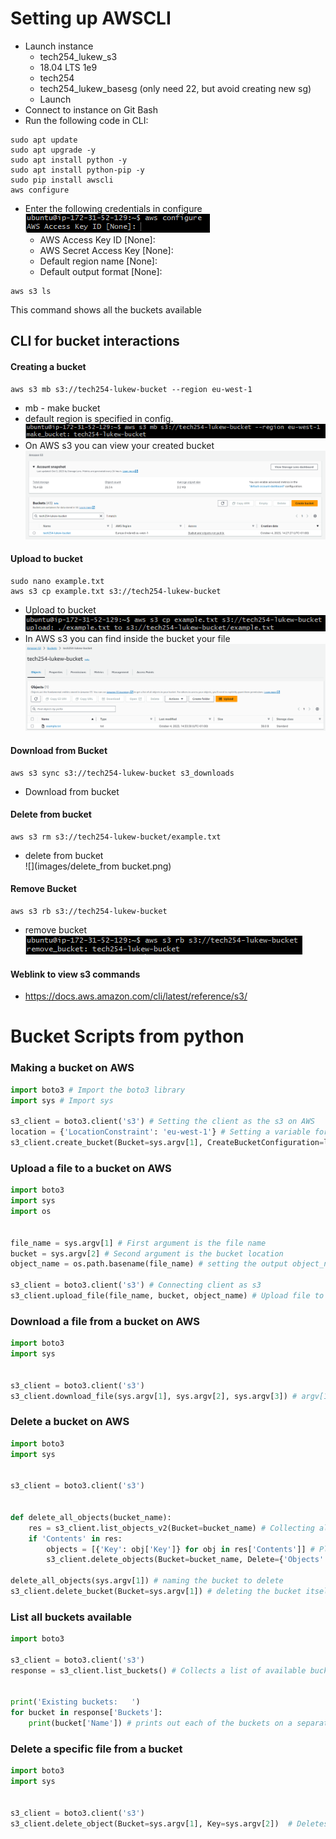 # Setting up AWSCLI
- Launch instance
  - tech254_lukew_s3
  - 18.04 LTS 1e9
  - tech254
  - tech254_lukew_basesg (only need 22, but avoid creating new sg)
  - Launch
- Connect to instance on Git Bash
- Run the following code in CLI:
```
sudo apt update
sudo apt upgrade -y
sudo apt install python -y
sudo apt install python-pip -y
sudo pip install awscli
aws configure
```
- Enter the following credentials in configure  
![](images/aws_configure.png)
  - AWS Access Key ID [None]:
  - AWS Secret Access Key [None]:
  - Default region name [None]:
  - Default output format [None]:  

```
aws s3 ls
```
This command shows all the buckets available

## CLI for bucket interactions
#### Creating a bucket
```
aws s3 mb s3://tech254-lukew-bucket --region eu-west-1
```
- mb - make bucket
- default region is specified in config.  
![](images/make_bucket.png)
- On AWS s3 you can view your created bucket  
![](images/bucket_view.png)
#### Upload to bucket
```
sudo nano example.txt
aws s3 cp example.txt s3://tech254-lukew-bucket
```
- Upload to bucket    
![](images/add_to_bucket.png)
- In AWS s3 you can find inside the bucket your file  
![](images/file_bucket.png)
#### Download from Bucket
```
aws s3 sync s3://tech254-lukew-bucket s3_downloads
```
- Download from bucket
#### Delete from bucket
```
aws s3 rm s3://tech254-lukew-bucket/example.txt
```
- delete from bucket  
![](images/delete_from bucket.png)
#### Remove Bucket
```
aws s3 rb s3://tech254-lukew-bucket
```
- remove bucket  
![](images/remove_bucket.png)
#### Weblink to view s3 commands
- https://docs.aws.amazon.com/cli/latest/reference/s3/


# Bucket Scripts from python

### Making a bucket on AWS
```python
import boto3 # Import the boto3 library
import sys # Import sys

s3_client = boto3.client('s3') # Setting the client as the s3 on AWS
location = {'LocationConstraint': 'eu-west-1'} # Setting a variable for the region location of the bucket
s3_client.create_bucket(Bucket=sys.argv[1], CreateBucketConfiguration=location) # Create the bucket on AWS
```

### Upload a file to a bucket on AWS
```python
import boto3
import sys
import os


file_name = sys.argv[1] # First argument is the file name
bucket = sys.argv[2] # Second argument is the bucket location
object_name = os.path.basename(file_name) # setting the output object_name to file name

s3_client = boto3.client('s3') # Connecting client as s3
s3_client.upload_file(file_name, bucket, object_name) # Upload file to AWS
```

### Download a file from a bucket on AWS
```python
import boto3
import sys


s3_client = boto3.client('s3')
s3_client.download_file(sys.argv[1], sys.argv[2], sys.argv[3]) # argv[1] - bucket_name, argv[2] - object_name, argv[3] - file_name 
```

### Delete a bucket on AWS
```python
import boto3
import sys


s3_client = boto3.client('s3')


def delete_all_objects(bucket_name):
    res = s3_client.list_objects_v2(Bucket=bucket_name) # Collecting all the files inside the bucket
    if 'Contents' in res:
        objects = [{'Key': obj['Key']} for obj in res['Contents']] # Placing the objects into a key format that will suit the delete_objects command
        s3_client.delete_objects(Bucket=bucket_name, Delete={'Objects': objects}) # deletes all the files within the bucket

delete_all_objects(sys.argv[1]) # naming the bucket to delete
s3_client.delete_bucket(Bucket=sys.argv[1]) # deleting the bucket itself
```

### List all buckets available
```python
import boto3

s3_client = boto3.client('s3')
response = s3_client.list_buckets() # Collects a list of available buckets


print('Existing buckets:   ')
for bucket in response['Buckets']:
    print(bucket['Name']) # prints out each of the buckets on a separate line.
```

### Delete a specific file from a bucket
```python
import boto3
import sys


s3_client = boto3.client('s3')
s3_client.delete_object(Bucket=sys.argv[1], Key=sys.argv[2])  # Deletes the file from bucket(argv[1]) and specific file(argv[2])
```

